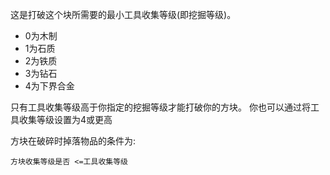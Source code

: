 这是打破这个块所需要的最小工具收集等级(即挖掘等级)。

* 0为木制
* 1为石质
* 2为铁质
* 3为钻石
* 4为下界合金

只有工具收集等级高于你指定的挖掘等级才能打破你的方块。 你也可以通过将工具收集等级设置为4或更高

方块在破碎时掉落物品的条件为:

`方块收集等级是否 <=工具收集等级`
